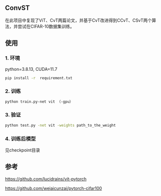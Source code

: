 ## ConvST

在此项目中复现了ViT、CvT两篇论文，并基于CvT改进得到CCvT、CSvT两个算法，并尝试在CIFAR-10数据集训练。

## 使用

### 1. 环境

python=3.8.13, CUDA=11.7

```bash
pip install -r  requirement.txt
```

### 2. 训练

```bash
python train.py-net vit （-gpu）
```

### 3. 验证

```bash
python test.py -net vit -weights path_to_the_weight
```

### 4. 训练后模型

见checkpoint目录

## 参考

https://github.com/lucidrains/vit-pytorch

https://github.com/weiaicunzai/pytorch-cifar100
